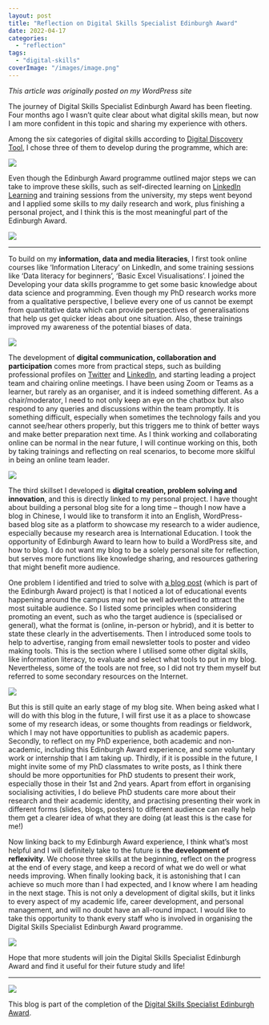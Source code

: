 ```yaml
---
layout: post
title: "Reflection on Digital Skills Specialist Edinburgh Award"
date: 2022-04-17
categories: 
  - "reflection"
tags: 
  - "digital-skills"
coverImage: "/images/image.png"
---
```


*This article was originally posted on my WordPress site*

The journey of Digital Skills Specialist Edinburgh Award has been fleeting. Four months ago I wasn’t quite clear about what digital skills mean, but now I am more confident in this topic and sharing my experience with others.

Among the six categories of digital skills according to [Digital Discovery Tool](https://www.digitalskills.ed.ac.uk/ddt/), I chose three of them to develop during the programme, which are:

![](/images/image-1.png)

Even though the Edinburgh Award programme outlined major steps we can take to improve these skills, such as self-directed learning on [LinkedIn Learning](http://www.linkedin.com/learning/) and training sessions from the university, my steps went beyond and I applied some skills to my daily research and work, plus finishing a personal project, and I think this is the most meaningful part of the Edinburgh Award.

![](/images/image-2.png)

* * *

To build on my **information, data and media literacies**, I first took online courses like ‘Information Literacy’ on LinkedIn, and some training sessions like ‘Data literacy for beginners’, ‘Basic Excel Visualisations’. I joined the Developing your data skills programme to get some basic knowledge about data science and programming. Even though my PhD research works more from a qualitative perspective, I believe every one of us cannot be exempt from quantitative data which can provide perspectives of generalisations that help us get quicker ideas about one situation. Also, these trainings improved my awareness of the potential biases of data.

![](/images/image-3.png)

The development of **digital communication, collaboration and participation** comes more from practical steps, such as building professional profiles on [Twitter](https://twitter.com/YuemiaoM) and [LinkedIn](https://www.linkedin.com/in/yuemiaoma/), and starting leading a project team and chairing online meetings. I have been using Zoom or Teams as a learner, but rarely as an organiser, and it is indeed something different. As a chair/moderator, I need to not only keep an eye on the chatbox but also respond to any queries and discussions within the team promptly. It is something difficult, especially when sometimes the technology fails and you cannot see/hear others properly, but this triggers me to think of better ways and make better preparation next time. As I think working and collaborating online can be normal in the near future, I will continue working on this, both by taking trainings and reflecting on real scenarios, to become more skilful in being an online team leader.

![](/images/image-4.png)

The third skillset I developed is **digital creation, problem solving and innovation**, and this is directly linked to my personal project. I have thought about building a personal blog site for a long time – though I now have a blog in Chinese, I would like to transform it into an English, WordPress-based blog site as a platform to showcase my research to a wider audience, especially because my research area is International Education. I took the opportunity of Edinburgh Award to learn how to build a WordPress site, and how to blog. I do not want my blog to be a solely personal site for reflection, but serves more functions like knowledge sharing, and resources gathering that might benefit more audience.

One problem I identified and tried to solve with [a blog post](https://yuemiaoma2021.wordpress.com/2022/03/06/strategies-and-tools-for-promoting-an-educational-event/) (which is part of the Edinburgh Award project) is that I noticed a lot of educational events happening around the campus may not be well advertised to attract the most suitable audience. So I listed some principles when considering promoting an event, such as who the target audience is (specialised or general), what the format is (online, in-person or hybrid), and it is better to state these clearly in the advertisements. Then I introduced some tools to help to advertise, ranging from email newsletter tools to poster and video making tools. This is the section where I utilised some other digital skills, like information literacy, to evaluate and select what tools to put in my blog. Nevertheless, some of the tools are not free, so I did not try them myself but referred to some secondary resources on the Internet.

![](/images/image-5.png)

But this is still quite an early stage of my blog site. When being asked what I will do with this blog in the future, I will first use it as a place to showcase some of my research ideas, or some thoughts from readings or fieldwork, which I may not have opportunities to publish as academic papers. Secondly, to reflect on my PhD experience, both academic and non-academic, including this Edinburgh Award experience, and some voluntary work or internship that I am taking up. Thirdly, if it is possible in the future, I might invite some of my PhD classmates to write posts, as I think there should be more opportunities for PhD students to present their work, especially those in their 1st and 2nd years. Apart from effort in organising socialising activities, I do believe PhD students care more about their research and their academic identity, and practising presenting their work in different forms (slides, blogs, posters) to different audience can really help them get a clearer idea of what they are doing (at least this is the case for me!)

Now linking back to my Edinburgh Award experience, I think what’s most helpful and I will definitely take to the future is **the development of reflexivity**. We choose three skills at the beginning, reflect on the progress at the end of every stage, and keep a record of what we do well or what needs improving. When finally looking back, it is astonishing that I can achieve so much more than I had expected, and I know where I am heading in the next stage. This is not only a development of digital skills, but it links to every aspect of my academic life, career development, and personal management, and will no doubt have an all-round impact. I would like to take this opportunity to thank every staff who is involved in organising the Digital Skills Specialist Edinburgh Award programme.

![](/images/image-6.png)

Hope that more students will join the Digital Skills Specialist Edinburgh Award and find it useful for their future study and life!

* * *

![](/images/apple-iphone-smartphone-desk.jpg)

This blog is part of the completion of the [Digital Skills Specialist Edinburgh Award](https://www.ed.ac.uk/information-services/help-consultancy/is-skills/edinburgh-award/digital-skills-specialists).
